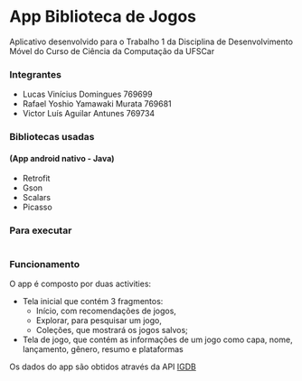 # App Biblioteca de Jogos
Aplicativo desenvolvido para o Trabalho 1 da Disciplina de Desenvolvimento Móvel do Curso de Ciência da Computação da UFSCar

### Integrantes ###
- Lucas Vinícius Domingues 769699
- Rafael Yoshio Yamawaki Murata 769681
- Victor Luís Aguilar Antunes 769734

### Bibliotecas usadas
#### (App android nativo - Java)
- Retrofit
- Gson
- Scalars
- Picasso

### Para executar
```

``` 

### Funcionamento
O app é composto por duas activities: 
- Tela inicial que contém 3 fragmentos:
  - Início, com recomendações de jogos,
  - Explorar, para pesquisar um jogo,
  - Coleções, que mostrará os jogos salvos;
- Tela de jogo, que contém as informações de um jogo como capa, nome, lançamento, gênero, resumo e plataformas

Os dados do app são obtidos através da API [IGDB](https://api-docs.igdb.com/#about)

